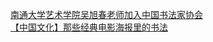   
[南通大学艺术学院吴旭春老师加入中国书法家协会](http://www.dianyue.me/archives/061/34nyyljads0n1tkd/)  
[【中国文化】那些经典电影海报里的书法](http://www.dianyue.me/archives/569/ndiy94nu3btm93vj/)
